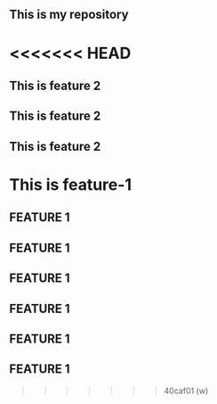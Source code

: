 ## This is my repository
<<<<<<< HEAD
=======
## This is feature 2

## This is feature 2


## This is feature 2
# This is feature-1
## FEATURE 1 
## FEATURE 1 
## FEATURE 1
## FEATURE 1
## FEATURE 1
## FEATURE 1
>>>>>>> 40caf01 (w)
